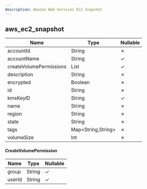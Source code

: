 ```yaml
---
description: Amazon Web Services EC2 Snapshot
---
```

aws_ec2_snapshot
----------------

| **Name**                | **Type**                     | **Nullable** |
| ----------------------- | ---------------------------- | ------------ |
| accountId               | String                       | &cross;      |
| accountName             | String                       | &check;      |
| createVolumePermissions | List<CreateVolumePermission> | &check;      |
| description             | String                       | &cross;      |
| encrypted               | Boolean                      | &cross;      |
| id                      | String                       | &cross;      |
| kmsKeyID                | String                       | &check;      |
| name                    | String                       | &cross;      |
| region                  | String                       | &cross;      |
| state                   | String                       | &cross;      |
| tags                    | Map<String,String>           | &cross;      |
| volumeSize              | Int                          | &cross;      |

#### CreateVolumePermission
| **Name** | **Type** | **Nullable** |
| -------- | -------- | ------------ |
| group    | String   | &check;      |
| userId   | String   | &check;      |
